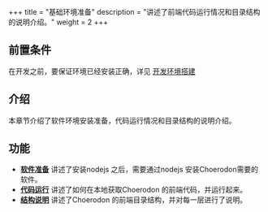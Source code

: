 +++
title = "基础环境准备"
description = "讲述了前端代码运行情况和目录结构的说明介绍。"
weight = 2
+++

## 前置条件

在开发之前，要保证环境已经安装正确，详见 [开发环境搭建](../develop-env/)

## 介绍

本章节介绍了软件环境安装准备，代码运行情况和目录结构的说明介绍。

## 功能

- [**软件准备**](../basic-env/software) 讲述了安装nodejs 之后，需要通过nodejs 安装Choerodon需要的软件。
- [**代码运行**](../basic-env/run) 讲述了如何在本地获取Choerodon 的前端代码，并运行起来。
- [**结构说明**](../basic-env/structure) 讲述了Choerodon 的前端目录结构，并对每一层进行了说明。